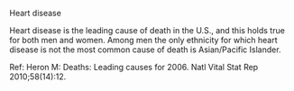 Heart disease

Heart disease is the leading cause of death in the U.S., and this holds true for both men and women. Among men the only ethnicity for which heart disease is not the most common cause of death is Asian/Pacific Islander.

Ref:  Heron M: Deaths: Leading causes for 2006. Natl Vital Stat Rep 2010;58(14):12.